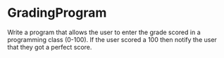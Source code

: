# GradingProgram
Write a program that allows the user to enter the grade scored in a programming class (0-100). If the user scored a 100 then notify the user that they got a perfect score.
